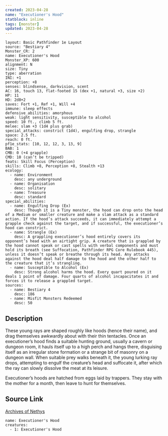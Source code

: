 ```yaml
---
created: 2023-04-28
name: "Executioner's Hood"
statblock: inline
tags: [monster]
updated: 2023-04-28
---
```

```statblock
layout: Basic Pathfinder 1e Layout
source: "Bestiary 4"
Monster_CR: 2
name: Executioner's Hood
Monster_XP: 600
alignment: N
size: Tiny
type: aberration
INI: +1
perception: +8
senses: blindsense, darkvision, scent
AC: 16, touch 13, flat-footed 15 (dex +1, natural +3, size +2)
HP: 11
HD: 2d8+2
saves: Fort +1, Ref +1, Will +4
immune: sleep effects
defensive_abilities: amorphous
weak: light sensitivity, susceptible to alcohol
speed: 10 ft., climb 5 ft.
melee: slam +3 (1d4 plus grab)
special_attacks: constrict (1d4), engulfing drop, strangle
space: 2.5 ft.
reach: 0 ft.
pf1e_stats: [10, 12, 12, 3, 13, 9]
BAB: 1
CMB: 0 (+4 grapple)
CMD: 10 (can’t be tripped)
feats: Skill Focus (Perception)
skills: Climb +8, Perception +8, Stealth +13
ecology:
  - name: Environment
    desc: any underground
  - name: Organisation
    desc: solitary
  - name: Treasure
    desc: standard
special_abilities:
  - name: Engulfing Drop (Ex)
    desc: Though it is a Tiny monster, the hood can drop onto the head of a Medium or smaller creature and make a slam attack as a standard action. If the hood’s attack succeeds, it can immediately attempt a grapple check against the target, and if successful, the executioner’s hood can constrict.
  - name: Strangle (Ex)
    desc: A grappling executioner’s hood entirely covers its opponent’s head with an airtight grip. A creature that is grappled by the hood cannot speak or cast spells with verbal components and must hold its breath (see Suffocation, Pathfinder RPG Core Rulebook 445), unless it doesn’t speak or breathe through its head. Any attacks against the hood deal half damage to the hood and the other half to the creature that it’s strangling.
  - name: Susceptible to Alcohol (Ex)
    desc: Strong alcohol harms the hood. Every quart poured on it deals 1 point of damage. Four quarts of alcohol incapacitates it and forces it to release a grappled target.
sources:
  - name: Bestiary 4
    desc: 186
  - name: Misfit Monsters Redeemed
    desc: 50
```
## Description
These young rays are shaped roughly like hoods (hence their name), and drag themselves awkwardly about with their thin tentacles. Once an executioner’s hood finds a suitable hunting ground, usually a cavern or dungeon room, it hauls itself up to a high perch and hangs there, disguising itself as an irregular stone formation or a strange bit of masonry on a dungeon wall. When suitable prey walks beneath it, the young lurking ray drops, attempting to engulf the creature’s head and suffocate it, after which the ray can slowly dissolve the meat at its leisure.

Executioner’s hoods are hatched from eggs laid by trappers. They stay with the mother for a month, then leave to hunt for themselves.
## Source Link
[Archives of Nethys](https://aonprd.com/MonsterDisplay.aspx?ItemName=Executioner%27s%20Hood)
```encounter-table
name: Executioner's Hood
creatures:
  - 1: Executioner's Hood
```
